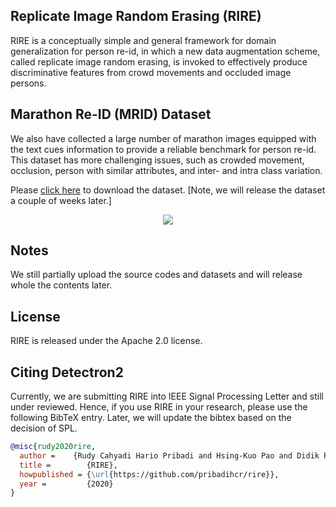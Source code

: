 ## Replicate Image Random Erasing (RIRE)

RIRE is a conceptually simple and general framework for domain generalization for person re-id, in which a new data augmentation scheme, called replicate image random erasing, is invoked to effectively produce discriminative features from
crowd movements and occluded image persons.


## Marathon Re-ID (MRID) Dataset
We also have collected a large number of marathon images equipped with the text cues information to provide a reliable benchmark for person re-id. This dataset has more challenging issues, such as crowded movement, occlusion, person with similar attributes, and inter- and intra class variation.

Please <a href="#">click here</a> to download the dataset. [Note, we will release the dataset a couple of weeks later.]

<div align="center">
  <img src="https://github.com/pribadihcr/rire/blob/master/snapshot2.png"/>
</div>

## Notes

We still partially upload the source codes and datasets and will release whole the contents later.


## License
RIRE  is released under the Apache 2.0 license.

## Citing Detectron2
Currently, we are submitting RIRE into IEEE Signal Processing Letter and still under reviewed. Hence, if you use RIRE in your research, please use the following BibTeX entry. Later, we will update the bibtex based on the decision of SPL.

```BibTeX
@misc{rudy2020rire,
  author =    {Rudy Cahyadi Hario Pribadi and Hsing-Kuo Pao and Didik Purwanto and Mohammad Iqbal}
  title =        {RIRE},
  howpublished = {\url{https://github.com/pribadihcr/rire}},
  year =         {2020}
}
```
